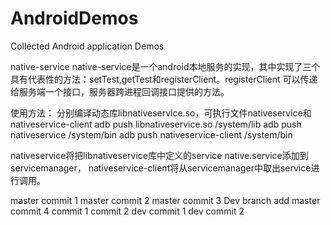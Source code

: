AndroidDemos
============

Collected Android application Demos

native-service
native-service是一个android本地服务的实现，其中实现了三个具有代表性的方法：setTest,getTest和registerClient。registerClient
可以传递给服务端一个接口，服务器跨进程回调接口提供的方法。

使用方法：
分别编译动态库libnativeservice.so，可执行文件nativeservice和nativeservice-client
adb push libnativeservice.so /system/lib
adb push nativeservice /system/bin
adb push nativeservice-client /system/bin

nativeservice将把libnativeservice库中定义的service native.service添加到servicemanager，
nativeservice-client将从servicemanager中取出service进行调用。

master commit 1
master commit 2
master commit 3
Dev branch add
master commit 4
commit 1
commit 2
dev commit 1
dev commit 2
